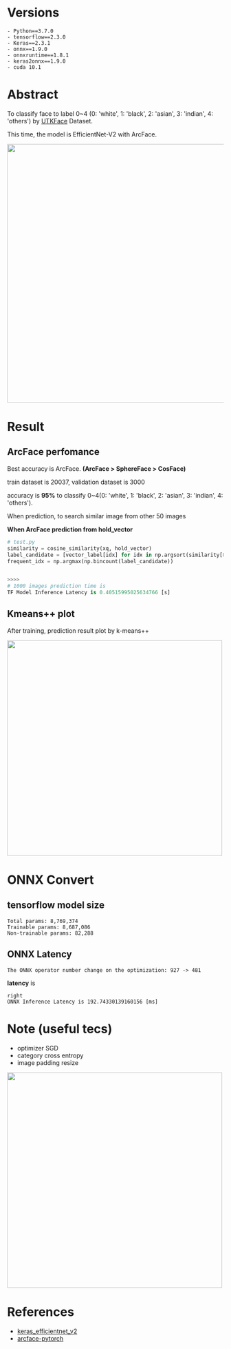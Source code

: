 # Versions
```
- Python==3.7.0
- tensorflow==2.3.0
- Keras==2.3.1
- onnx==1.9.0
- onnxruntime==1.8.1
- keras2onnx==1.9.0
- cuda 10.1
```

# Abstract
To classify face to label 0~4 (0: 'white', 1: 'black', 2: 'asian', 3: 'indian', 4: 'others') by [UTKFace](https://susanqq.github.io/UTKFace/) Dataset.

This time, the model is EfficientNet-V2 with ArcFace.

<img src="https://user-images.githubusercontent.com/48679574/147999774-478d64d8-0961-499e-bb8e-a6d7740acf32.png" width="600px">


# Result

## ArcFace perfomance

Best accuracy is ArcFace. <b>(ArcFace > SphereFace > CosFace)</b>

train dataset is 20037, validation dataset is 3000

accuracy is <b>95%</b> to classify 0~4(0: 'white', 1: 'black', 2: 'asian', 3: 'indian', 4: 'others').

When prediction, to search similar image from other 50 images

<b>When ArcFace prediction from hold_vector</b>
```python
# test.py
similarity = cosine_similarity(xq, hold_vector)
label_candidate = [vector_label[idx] for idx in np.argsort(similarity[0])[::-1][:20]]
frequent_idx = np.argmax(np.bincount(label_candidate))


>>>>
# 1000 images prediction time is
TF Model Inference Latency is 0.40515995025634766 [s]
```


## Kmeans++ plot
After training, prediction result plot by k-means++

<img src="https://user-images.githubusercontent.com/48679574/147999911-fe36644d-4519-4b2e-9386-32d7f37b27cc.png" width="500px">


# ONNX Convert

## tensorflow model size
```
Total params: 8,769,374
Trainable params: 8,687,086
Non-trainable params: 82,288
```

## ONNX Latency 
```The ONNX operator number change on the optimization: 927 -> 481```

<b>latency</b> is 
```
right
ONNX Inference Latency is 192.74330139160156 [ms]
```


# Note (useful tecs)
- optimizer SGD
- category cross entropy
- image padding resize

<img src="https://user-images.githubusercontent.com/48679574/147999782-4e9e84cc-09f1-4a15-994b-1a2cb1f8e8b1.jpeg" width="500px">


# References

- [keras_efficientnet_v2](https://github.com/leondgarse/keras_efficientnet_v2/blob/main/keras_efficientnet_v2/progressive_train_test.py)
- [arcface-pytorch](https://github.com/ronghuaiyang/arcface-pytorch/blob/master/models/metrics.py)

